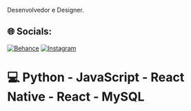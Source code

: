 Desenvolvedor e Designer.

## 🌐 Socials:
[![Behance](https://img.shields.io/badge/Behance-1769ff?logo=behance&logoColor=white)](https://behance.net/fernandobern) [![Instagram](https://img.shields.io/badge/Instagram-%23E4405F.svg?logo=Instagram&logoColor=white)](https://instagram.com/fernandohtml) 

# 💻 Python - JavaScript - React Native - React - MySQL
